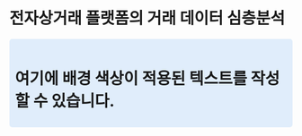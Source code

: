 # 전자상거래 플랫폼의 거래 데이터 심층분석

<div style="background-color: #E0EDFB; padding: 10px; border-radius: 5px;">
  <h1>여기에 배경 색상이 적용된 텍스트를 작성할 수 있습니다.</h1>
</div>
